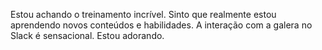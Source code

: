 Estou achando o treinamento incrível. Sinto que realmente estou aprendendo novos conteúdos e habilidades. A interação com a galera no Slack é sensacional. Estou adorando. 
